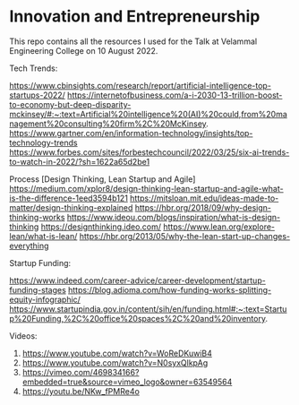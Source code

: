 # Innovation and Entrepreneurship

This repo contains all the resources I used for the Talk at Velammal Engineering College on 10 August 2022.

Tech Trends:

https://www.cbinsights.com/research/report/artificial-intelligence-top-startups-2022/
https://internetofbusiness.com/a-i-2030-13-trillion-boost-to-economy-but-deep-disparity-mckinsey/#:~:text=Artificial%20intelligence%20(AI)%20could,from%20management%20consulting%20firm%2C%20McKinsey.
https://www.gartner.com/en/information-technology/insights/top-technology-trends
https://www.forbes.com/sites/forbestechcouncil/2022/03/25/six-ai-trends-to-watch-in-2022/?sh=1622a65d2be1

Process [Design Thinking, Lean Startup and Agile]
https://medium.com/xplor8/design-thinking-lean-startup-and-agile-what-is-the-difference-1eed3594b121
https://mitsloan.mit.edu/ideas-made-to-matter/design-thinking-explained
https://hbr.org/2018/09/why-design-thinking-works
https://www.ideou.com/blogs/inspiration/what-is-design-thinking
https://designthinking.ideo.com/
https://www.lean.org/explore-lean/what-is-lean/
https://hbr.org/2013/05/why-the-lean-start-up-changes-everything

Startup Funding:

https://www.indeed.com/career-advice/career-development/startup-funding-stages
https://blog.adioma.com/how-funding-works-splitting-equity-infographic/
https://www.startupindia.gov.in/content/sih/en/funding.html#:~:text=Startup%20Funding,%2C%20office%20spaces%2C%20and%20inventory.

Videos:

1. https://www.youtube.com/watch?v=WoReDKuwiB4
2. https://www.youtube.com/watch?v=N0syxQlkpAg
3. https://vimeo.com/469834166?embedded=true&source=vimeo_logo&owner=63549564
4. https://youtu.be/NKw_fPMRe4o
